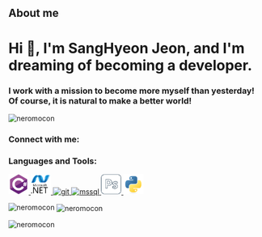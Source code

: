 ## About me

<h1 align="left">Hi 👋, I'm SangHyeon Jeon, and I'm dreaming of becoming a developer.</h1>
<h3 align="left">I work with a mission to become more myself than yesterday! Of course, it is natural to make a better world!</h3>

<p align="left"> <img src="https://komarev.com/ghpvc/?username=neromocon&label=Profile%20views&color=0e75b6&style=flat" alt="neromocon" /> </p>

<h3 align="left">Connect with me:</h3>
<p align="left">
</p>

<h3 align="left">Languages and Tools:</h3>
<p align="left"> <a href="https://www.w3schools.com/cs/" target="_blank" rel="noreferrer"> <img src="https://raw.githubusercontent.com/devicons/devicon/master/icons/csharp/csharp-original.svg" alt="csharp" width="40" height="40"/> </a> <a href="https://dotnet.microsoft.com/" target="_blank" rel="noreferrer"> <img src="https://raw.githubusercontent.com/devicons/devicon/master/icons/dot-net/dot-net-original-wordmark.svg" alt="dotnet" width="40" height="40"/> </a> <a href="https://git-scm.com/" target="_blank" rel="noreferrer"> <img src="https://www.vectorlogo.zone/logos/git-scm/git-scm-icon.svg" alt="git" width="40" height="40"/> </a> <a href="https://www.microsoft.com/en-us/sql-server" target="_blank" rel="noreferrer"> <img src="https://www.svgrepo.com/show/303229/microsoft-sql-server-logo.svg" alt="mssql" width="40" height="40"/> </a> <a href="https://www.photoshop.com/en" target="_blank" rel="noreferrer"> <img src="https://raw.githubusercontent.com/devicons/devicon/master/icons/photoshop/photoshop-line.svg" alt="photoshop" width="40" height="40"/> </a> <a href="https://www.python.org" target="_blank" rel="noreferrer"> <img src="https://raw.githubusercontent.com/devicons/devicon/master/icons/python/python-original.svg" alt="python" width="40" height="40"/> </a> </p>

<p><img align="left" src="https://github-readme-stats.vercel.app/api/top-langs?username=neromocon&show_icons=true&locale=en&layout=compact" alt="neromocon" /></p>

<p>&nbsp;<img align="center" src="https://github-readme-stats.vercel.app/api?username=neromocon&show_icons=true&locale=en" alt="neromocon" /></p>

<p><img align="center" src="https://github-readme-streak-stats.herokuapp.com/?user=neromocon&" alt="neromocon" /></p>

